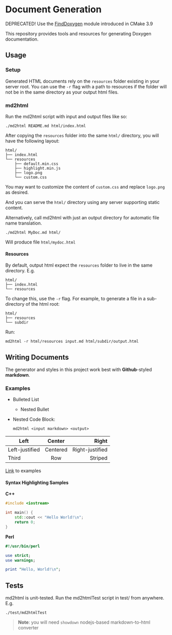 # Document Generation

DEPRECATED! Use the
[FindDoxygen](https://cmake.org/cmake/help/latest/module/FindDoxygen.html)
module introduced in CMake 3.9

This repository provides tools and resources for generating Doxygen
documentation.

## Usage

### Setup

Generated HTML documents rely on the `resources` folder existing in your server
root. You can use the `-r` flag with a path to resources if the folder will not
be in the same directory as your output html files.

### md2html

Run the md2html script with input and output files like so:

    ./md2html README.md html/index.html

After copying the `resources` folder into the same `html/` directory, you will
have the following layout:

    html/
    ├── index.html
    └── resources
        ├── default.min.css
        ├── highlight.min.js
        ├── logo.png
        └── custom.css

You may want to customize the content of `custom.css` and replace `logo.png` as
desired.

And you can serve the `html/` directory using any server supporting static
content.

Alternatively, call md2html with just an output directory for automatic file
name translation.

    ./md2html MyDoc.md html/

Will produce file `html/mydoc.html`

#### Resources

By default, output html expect the `resources` folder to live in the same
directory. E.g.

    html/
    ├── index.html
    └── resources

To change this, use the `-r` flag. For example, to generate a file in a
sub-directory of the html root:

    html/
    ├── resources
    └── subdir

Run:

    md2html -r html/resources input.md html/subdir/output.html

## Writing Documents

The generator and styles in this project work best with **Github**-styled
**markdown**.

### Examples

* Bulleted List
    * Nested Bullet
* Nested Code Block:

    ```
    md2html <input markdown> <output>
    ```

| Left | Center | Right |
| --- | :---: | ---: |
| Left-justified | Centered | Right-justified |
| Third | Row | Striped |

[Link](#examples) to examples

#### Syntax Highlighting Samples

**C++**
```c++
#include <iostream>

int main() {
    std::cout << "Hello World!\n";
    return 0;
}
```
**Perl**
```perl
#!/usr/bin/perl

use strict;
use warnings;

print "Hello, World!\n";
```

## Tests

md2html is unit-tested. Run the md2htmlTest script in test/ from anywhere. E.g.

    ./test/md2htmlTest

> **Note**: you will need `showdown` nodejs-based markdown-to-html converter
